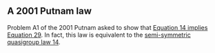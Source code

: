 ## A 2001 Putnam law

Problem A1 of the 2001 Putnam asked to show that [Equation 14 implies Equation 29](https://teorth.github.io/equational_theories/blueprint/implications-chapter.html#14_implies_29). In fact, this law is equivalent to the [semi-symmetric quasigroup law 14](https://teorth.github.io/equational_theories/implications/?14).
